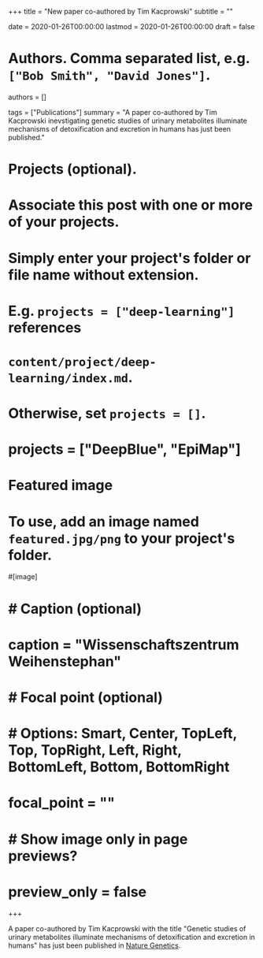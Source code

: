 +++
title = "New paper co-authored by Tim Kacprowski"
subtitle = ""

date = 2020-01-26T00:00:00
lastmod = 2020-01-26T00:00:00
draft = false

# Authors. Comma separated list, e.g. `["Bob Smith", "David Jones"]`.
authors = []

tags = ["Publications"]
summary = "A paper co-authored by Tim Kacprowski inevstigating genetic studies of urinary metabolites illuminate mechanisms of detoxification and excretion in humans has just been published."

# Projects (optional).
#   Associate this post with one or more of your projects.
#   Simply enter your project's folder or file name without extension.
#   E.g. `projects = ["deep-learning"]` references 
#   `content/project/deep-learning/index.md`.
#   Otherwise, set `projects = []`.
# projects = ["DeepBlue", "EpiMap"]

# Featured image
# To use, add an image named `featured.jpg/png` to your project's folder. 
#[image]
#  # Caption (optional)
#  caption = "Wissenschaftszentrum Weihenstephan"
#
#  # Focal point (optional)
#  # Options: Smart, Center, TopLeft, Top, TopRight, Left, Right, BottomLeft, Bottom, BottomRight
#  focal_point = ""
#
#  # Show image only in page previews?
#  preview_only = false

+++

A paper co-authored by Tim Kacprowski with the title "Genetic studies of urinary metabolites illuminate mechanisms of detoxification and excretion in humans" has just been published in [Nature Genetics](https://www.nature.com/articles/s41588-019-0567-8).


